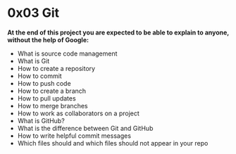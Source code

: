 # 0x03 Git
**At the end of this project you are expected to be able to explain to anyone, without the help of Google:**

- What is source code management
- What is Git
- How to create a repository
- How to commit
- How to push code
- How to create a branch
- How to pull updates
- How to merge branches
- How to work as collaborators on a project
- What is GitHub?
- What is the difference between Git and GitHub
- How to write helpful commit messages
- Which files should and which files should not appear in your repo
